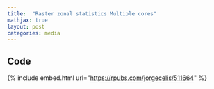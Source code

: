 ```yaml
---
title:  "Raster zonal statistics Multiple cores"
mathjax: true
layout: post
categories: media
---
```


## Code

{% include embed.html url="https://rpubs.com/jorgecelis/511664" %}

